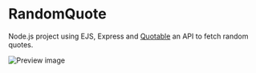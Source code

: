 # RandomQuote
Node.js project using EJS, Express and [Quotable](https://github.com/lukePeavey/quotable) an API to fetch random quotes.

![Preview image](https://i.ibb.co/JtKp87m/Capture.png)
